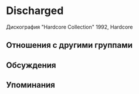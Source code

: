 # Discharged

Дискография
"Hardcore Collection" 1992, Hardcore

## Отношения с другими группами


## Обсуждения


## Упоминания

